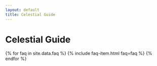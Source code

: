 ```yaml
---
layout: default
title: Celestial Guide
---
```


<h1>Celestial Guide</h1>
<div class="faq-container">
  {% for faq in site.data.faq %}
    {% include faq-item.html faq=faq %}
  {% endfor %}
</div>

<script>
  const faqItems = document.querySelectorAll('.faq-item');
  faqItems.forEach(item => {
    item.addEventListener('click', () => {
      item.classList.toggle('active');
    });
  });
</script>
